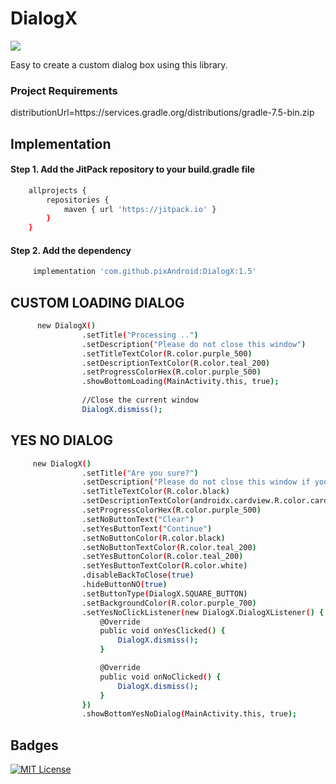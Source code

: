 
# DialogX 
[![](https://jitpack.io/v/pixAndroid/DialogX.svg)](https://jitpack.io/#pixAndroid/DialogX)


Easy to create a custom dialog box using this library.

### Project Requirements
distributionUrl=https\://services.gradle.org/distributions/gradle-7.5-bin.zip

## Implementation

#### Step 1. Add the JitPack repository to your build.gradle file

```bash
    allprojects {
        repositories {
            maven { url 'https://jitpack.io' }
        }
    }
```
#### Step 2. Add the dependency

```bash
	 implementation 'com.github.pixAndroid:DialogX:1.5'
```

## CUSTOM LOADING DIALOG
```bash
      new DialogX()
                .setTitle("Processing ..")
                .setDescription("Please do not close this window")
                .setTitleTextColor(R.color.purple_500)
                .setDescriptionTextColor(R.color.teal_200)
                .setProgressColorHex(R.color.purple_500)
                .showBottomLoading(MainActivity.this, true);
                
                //Close the current window
                DialogX.dismiss();
```
## YES NO DIALOG
```bash
	 new DialogX()
                .setTitle("Are you sure?")
                .setDescription("Please do not close this window if you are not sure.")
                .setTitleTextColor(R.color.black)
                .setDescriptionTextColor(androidx.cardview.R.color.cardview_dark_background)
                .setProgressColorHex(R.color.purple_500)
                .setNoButtonText("Clear")
                .setYesButtonText("Continue")
                .setNoButtonColor(R.color.black)
                .setNoButtonTextColor(R.color.teal_200)
                .setYesButtonColor(R.color.teal_200)
                .setYesButtonTextColor(R.color.white)
                .disableBackToClose(true)
                .hideButtonNO(true)
                .setButtonType(DialogX.SQUARE_BUTTON)
                .setBackgroundColor(R.color.purple_700)
                .setYesNoClickListener(new DialogX.DialogXListener() {
                    @Override
                    public void onYesClicked() {
                        DialogX.dismiss();
                    }

                    @Override
                    public void onNoClicked() {
                        DialogX.dismiss();
                    }
                })
                .showBottomYesNoDialog(MainActivity.this, true);
```
## Badges

[![MIT License](https://img.shields.io/badge/License-MIT-green.svg)](https://choosealicense.com/licenses/mit/)



